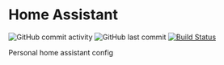 # Home Assistant 
![GitHub commit activity](https://img.shields.io/github/commit-activity/m/Giom-V/Home-assistant)
![GitHub last commit](https://img.shields.io/github/last-commit/Giom-V/Home-assistant)
[![Build Status](https://travis-ci.com/Giom-V/Home-assistant.svg?token=c6vDr93ZdPMNjFeVzhDo&branch=master)](https://travis-ci.com/Giom-V/Home-assistant)

Personal home assistant config
